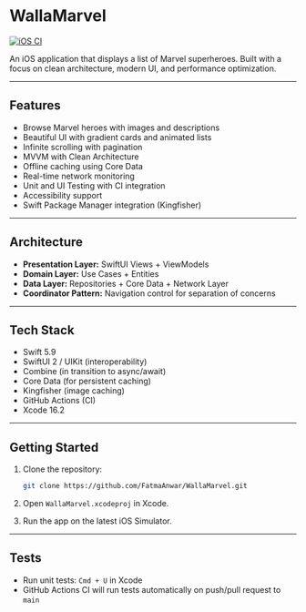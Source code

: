 # WallaMarvel

[![iOS CI](https://github.com/FatmaAnwar/WallaMarvel/actions/workflows/ios-ci.yml/badge.svg)](https://github.com/FatmaAnwar/WallaMarvel/actions/workflows/ios-ci.yml)

An iOS application that displays a list of Marvel superheroes. Built with a focus on clean architecture, modern UI, and performance optimization.

---

## Features

* Browse Marvel heroes with images and descriptions
* Beautiful UI with gradient cards and animated lists
* Infinite scrolling with pagination
* MVVM with Clean Architecture
* Offline caching using Core Data
* Real-time network monitoring
* Unit and UI Testing with CI integration
* Accessibility support
* Swift Package Manager integration (Kingfisher)

---

## Architecture

* **Presentation Layer:** SwiftUI Views + ViewModels
* **Domain Layer:** Use Cases + Entities
* **Data Layer:** Repositories + Core Data + Network Layer
* **Coordinator Pattern:** Navigation control for separation of concerns

---

## Tech Stack

* Swift 5.9
* SwiftUI 2 / UIKit (interoperability)
* Combine (in transition to async/await)
* Core Data (for persistent caching)
* Kingfisher (image caching)
* GitHub Actions (CI)
* Xcode 16.2

---

## Getting Started

1. Clone the repository:

   ```bash
   git clone https://github.com/FatmaAnwar/WallaMarvel.git
   ```
2. Open `WallaMarvel.xcodeproj` in Xcode.
3. Run the app on the latest iOS Simulator.

---

## Tests

* Run unit tests: `Cmd + U` in Xcode
* GitHub Actions CI will run tests automatically on push/pull request to `main`
